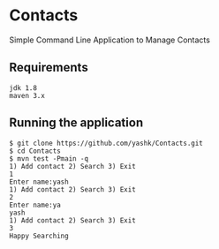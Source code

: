 # Contacts
Simple Command Line Application to Manage Contacts

## Requirements
```
jdk 1.8
maven 3.x
```

## Running the application
```
$ git clone https://github.com/yashk/Contacts.git
$ cd Contacts
$ mvn test -Pmain -q
1) Add contact 2) Search 3) Exit
1
Enter name:yash
1) Add contact 2) Search 3) Exit
2
Enter name:ya
yash
1) Add contact 2) Search 3) Exit
3
Happy Searching
```
